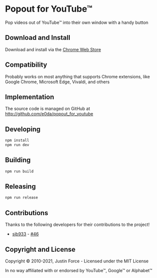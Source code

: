 # Popout for YouTube™

Pop videos out of YouTube™ into their own window with a handy button

## Download and Install

Download and install via the [Chrome Web Store][]

[chrome web store]: https://chrome.google.com/webstore/detail/pofekaindcmmojfnfgbpklepkjfilcep

## Compatibility

Probably works on most anything that supports Chrome extensions, like Google
Chrome, Microsoft Edge, Vivaldi, and others

## Implementation

The source code is managed on GitHub at <http://github.com/e0da/popout_for_youtube>

## Developing

```sh
npm install
npm run dev
```

## Building

```sh
npm run build
```

## Releasing

```sh
npm run release
```

## Contributions

Thanks to the following developers for their contributions to the project!

- [sjb933][] - [#46][pr46]

[pr46]: https://github.com/e0da/popout_for_youtube/pull/46
[sjb933]: https://github.com/sjb933

## Copyright and License

Copyright © 2010-2021, Justin Force - Licensed under the MIT License

In no way affiliated with or endorsed by YouTube™, Google™ or Alphabet™
